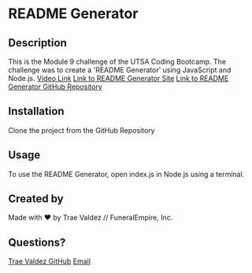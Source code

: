 # README Generator

## Description
This is the Module 9 challenge of the UTSA Coding Bootcamp. The challenge was to create a 'README Generator' using JavaScript and Node.js.
[Video Link](https://drive.google.com/file/d/1mrQauKLawaX_SpsWjsPX1ZST7e8GACB6/view)
[Link to README Generator Site](https://traevaldez.github.io/read-me-gen/)
[Link to README Generator GitHub Repository](https://github.com/traevaldez/read-me-gen)

## Installation
Clone the project from the GitHub Repository

## Usage
To use the README Generator, open index.js in Node.js using a terminal.

## Created by
Made with &hearts; by Trae Valdez // FuneralEmpire, Inc.

## Questions?
[Trae Valdez GitHub](https://github.com/traevaldez)
[Email](mailto:mrtraevaldez@gmail.com)


